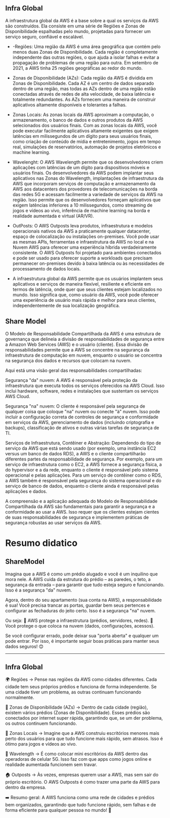 ## **Infra Global**
A infraestrutura global da AWS é a base sobre a qual os serviços da AWS são construídos. Ela consiste em uma série de Regiões e Zonas de Disponibilidade espalhadas pelo mundo, projetadas para fornecer um serviço seguro, confiável e escalável.

- -Regiões: Uma região da AWS é uma área geográfica que contém pelo menos duas Zonas de Disponibilidade. Cada região é completamente independente das outras regiões, o que ajuda a isolar falhas e evitar a propagação de problemas de uma região para outra. Em setembro de 2021, a AWS tinha 25 regiões geográficas ao redor do mundo.

- Zonas de Disponibilidade (AZs): Cada região da AWS é dividida em Zonas de Disponibilidade. Cada AZ é um centro de dados separado dentro de uma região, mas todas as AZs dentro de uma região estão conectadas através de redes de alta velocidade, de baixa latência e totalmente redundantes. As AZs fornecem uma maneira de construir aplicativos altamente disponíveis e tolerantes a falhas.

- Zonas Locais: As zonas locais da AWS aproximam a computação, o armazenamento, o banco de dados e outros produtos da AWS selecionados dos usuários finais. Com as zonas locais da AWS, você pode executar facilmente aplicativos altamente exigentes que exigem latências em milissegundos de um dígito para seus usuários finais, como criação de conteúdo de mídia e entretenimento, jogos em tempo real, simulações de reservatórios, automação de projetos eletrônicos e machine learning.

- Wavelenght: O AWS Wavelength permite que os desenvolvedores criem aplicações com latências de um dígito para dispositivos móveis e usuários finais. Os desenvolvedores da AWS podem implantar seus aplicativos nas Zonas do Wavelength, implantações de infraestrutura da AWS que incorporam serviços de computação e armazenamento da AWS aos datacenters dos provedores de telecomunicações na borda das redes 5G e acessam facilmente a variedade de serviços da AWS na região. Isso permite que os desenvolvedores forneçam aplicativos que exigem latências inferiores a 10 milissegundos, como streaming de jogos e vídeos ao vivo, inferência de machine learning na borda e realidade aumentada e virtual (AR/VR).

- OutPosts: O AWS Outposts leva produtos, infraestrutura e modelos operacionais nativos da AWS a praticamente qualquer datacenter, espaço de colocalização ou instalações on-premises. Você pode usar as mesmas APIs, ferramentas e infraestrutura da AWS no local e na Nuvem AWS para oferecer uma experiência híbrida verdadeiramente consistente. O AWS Outposts foi projetado para ambientes conectados e pode ser usado para oferecer suporte a workloads que precisam permanecer on-premises devido à baixa latência ou às necessidades de processamento de dados locais.

- A infraestrutura global da AWS permite que os usuários implantem seus aplicativos e serviços de maneira flexível, resiliente e eficiente em termos de latência, onde quer que seus clientes estejam localizados no mundo. Isso significa que, como usuário da AWS, você pode oferecer uma experiência de usuário mais rápida e melhor para seus clientes, independentemente de sua localização geográfica.









## **Share Model**
O Modelo de Responsabilidade Compartilhada da AWS é uma estrutura de governança que delineia a divisão de responsabilidades de segurança entre a Amazon Web Services (AWS) e o usuário (cliente). Essa divisão de responsabilidades permite que a AWS se concentre na segurança da infraestrutura de computação em nuvem, enquanto o usuário se concentra na segurança dos dados e recursos que colocam na nuvem.

Aqui está uma visão geral das responsabilidades compartilhadas:



Segurança "da" nuvem: A AWS é responsável pela proteção da infraestrutura que executa todos os serviços oferecidos na AWS Cloud. Isso inclui hardware, software, redes e instalações que sustentam os serviços AWS Cloud.

Segurança "na" nuvem: O cliente é responsável pela segurança de qualquer coisa que coloque "na" nuvem ou conecte "à" nuvem. Isso pode incluir a configuração correta de controles de segurança e conformidade em serviços da AWS, gerenciamento de dados (incluindo criptografia e backups), classificação de ativos e outras várias tarefas de segurança de TI.

Serviços de Infraestrutura, Contêiner e Abstração: Dependendo do tipo de serviço da AWS que está sendo usado (por exemplo, uma instância EC2 versus um banco de dados RDS), a AWS e o cliente compartilharão diferentes partes da responsabilidade de segurança. Por exemplo, para um serviço de infraestrutura como o EC2, a AWS fornece a segurança física, a do hypervisor e a da rede, enquanto o cliente é responsável pelo sistema operacional e pelas aplicações. Para um serviço de contêiner como o RDS, a AWS também é responsável pela segurança do sistema operacional e do serviço de banco de dados, enquanto o cliente ainda é responsável pelas aplicações e dados.

A compreensão e a aplicação adequada do Modelo de Responsabilidade Compartilhada da AWS são fundamentais para garantir a segurança e a conformidade ao usar a AWS. Isso requer que os clientes estejam cientes de suas responsabilidades de segurança e implementem práticas de segurança robustas ao usar serviços da AWS.

# Resumo didatico

## ShareModel

Imagina que a AWS é como um prédio alugado e você é um inquilino que mora nele. A AWS cuida da estrutura do prédio – as paredes, o teto, a segurança da entrada – para garantir que tudo esteja seguro e funcionando. Isso é a segurança "da" nuvem.

Agora, dentro do seu apartamento (sua conta na AWS), a responsabilidade é sua! Você precisa trancar as portas, guardar bem seus pertences e configurar as fechaduras do jeito certo. Isso é a segurança "na" nuvem.

Ou seja:
🔹 AWS protege a infraestrutura (prédios, servidores, redes).
🔹 Você protege o que coloca na nuvem (dados, configurações, acessos).

Se você configurar errado, pode deixar sua "porta aberta" e qualquer um pode entrar. Por isso, é importante seguir boas práticas para manter seus dados seguros! 😊

--- 

## Infra Global
🌍 Regiões → Pense nas regiões da AWS como cidades diferentes. Cada cidade tem seus próprios prédios e funciona de forma independente. Se uma cidade tiver um problema, as outras continuam funcionando normalmente.

🏢 Zonas de Disponibilidade (AZs) → Dentro de cada cidade (região), existem vários prédios (Zonas de Disponibilidade). Esses prédios são conectados por internet super rápida, garantindo que, se um der problema, os outros continuem funcionando.

📍 Zonas Locais → Imagine que a AWS construiu escritórios menores mais perto dos usuários para que tudo funcione mais rápido, sem atrasos. Isso é ótimo para jogos e vídeos ao vivo.

📶 Wavelength → É como colocar mini escritórios da AWS dentro das operadoras de celular 5G. Isso faz com que apps como jogos online e realidade aumentada funcionem sem travar.

🏠 Outposts → Às vezes, empresas querem usar a AWS, mas sem sair do próprio escritório. O AWS Outposts é como trazer uma parte da AWS para dentro da empresa.

➡️ Resumo geral: A AWS funciona como uma rede de cidades e prédios bem organizados, garantindo que tudo funcione rápido, sem falhas e de forma eficiente para qualquer pessoa no mundo! 🚀